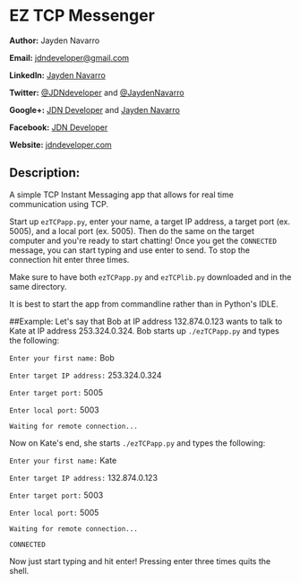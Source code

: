 EZ TCP Messenger
========================

**Author:** Jayden Navarro

**Email:** jdndeveloper@gmail.com

**LinkedIn:** [Jayden Navarro](https://www.linkedin.com/in/jaydennavarro)

**Twitter:** [@JDNdeveloper](https://twitter.com/JDNdeveloper) and [@JaydenNavarro](https://twitter.com/JaydenNavarro)

**Google+:** [JDN Developer](https://plus.google.com/u/0/+Jdndeveloper/posts) and [Jayden Navarro](https://plus.google.com/u/0/+JaydenNavarro/posts)

**Facebook:** [JDN Developer](https://www.facebook.com/jdndeveloper)

**Website:** [jdndeveloper.com](http://www.jdndeveloper.com/)

## Description:
A simple TCP Instant Messaging app that allows for real time communication using TCP.

Start up `ezTCPapp.py`, enter your name, a target IP address, a target port (ex. 5005), 
and a local port (ex. 5005). Then do the same on the target computer and you're ready 
to start chatting! Once you get the `CONNECTED` message, you can start typing and use 
enter to send. To stop the connection hit enter three times.

Make sure to have both `ezTCPapp.py` and `ezTCPlib.py` downloaded and in the same 
directory.

It is best to start the app from commandline rather than in Python's IDLE.

##Example:
Let's say that Bob at IP address 132.874.0.123 wants to talk to Kate at IP address 
253.324.0.324. Bob starts up `./ezTCPapp.py` and types the following:

`Enter your first name:` Bob

`Enter target IP address:` 253.324.0.324

`Enter target port:` 5005

`Enter local port:` 5003

`Waiting for remote connection...`

Now on Kate's end, she starts `./ezTCPapp.py` and types the following:

`Enter your first name:` Kate

`Enter target IP address:` 132.874.0.123

`Enter target port:` 5003

`Enter local port:` 5005

`Waiting for remote connection...`

`CONNECTED`

Now just start typing and hit enter! Pressing enter three times quits the shell.
